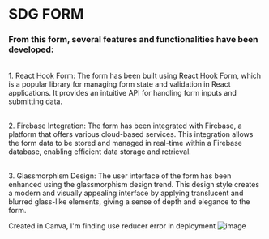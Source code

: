 # SDG FORM

<h3>From this form, several features and functionalities have been developed:</h3>

<br>1. React Hook Form: The form has been built using React Hook Form, which is a popular library for managing form state and validation in React applications. It provides an intuitive API for handling form inputs and submitting data. </br>

<br>2. Firebase Integration: The form has been integrated with Firebase, a platform that offers various cloud-based services. This integration allows the form data to be stored and managed in real-time within a Firebase database, enabling efficient data storage and retrieval. </br>

<br>3. Glassmorphism Design: The user interface of the form has been enhanced using the glassmorphism design trend. This design style creates a modern and visually appealing interface by applying translucent and blurred glass-like elements, giving a sense of depth and elegance to the form. </br>

Created in Canva, I'm finding use reducer error in deployment
![image](https://github.com/Vishalk91-4/SDG-Form/assets/116670999/8fd19469-00c1-4033-9ed1-a2b1ca7b7c9d)
